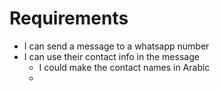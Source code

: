 # Requirements

- I can send a message to a whatsapp number
- I can use their contact info in the message
    - I could make the contact names in Arabic
    - 